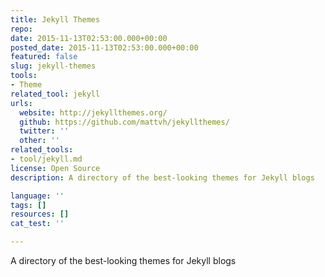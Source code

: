 ```yaml
---
title: Jekyll Themes
repo: 
date: 2015-11-13T02:53:00.000+00:00
posted_date: 2015-11-13T02:53:00.000+00:00
featured: false
slug: jekyll-themes
tools:
- Theme
related_tool: jekyll
urls:
  website: http://jekyllthemes.org/
  github: https://github.com/mattvh/jekyllthemes/
  twitter: ''
  other: ''
related_tools:
- tool/jekyll.md
license: Open Source
description: A directory of the best-looking themes for Jekyll blogs

language: ''
tags: []
resources: []
cat_test: ''

---
```

A directory of the best-looking themes for Jekyll blogs




